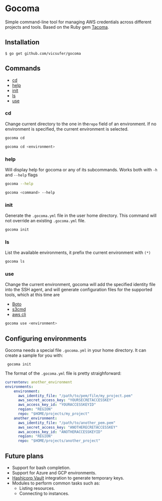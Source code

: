# Gocoma

Simple command-line tool for managing AWS credentials across different projects and tools.
Based on the Ruby gem [Tacoma](https://github.com/pantulis/tacoma).

## Installation

    $ go get github.com/vicsufer/gocoma
    
## Commands
- [cd](#cd)
- [help](#help)
- [init](#init)
- [ls](#ls)
- [use](#use)

### cd
Change current directory to the one in the`repo` field of an environment. If no environment is specified, the current environment is selected.
```sh
gocoma cd
```
```sh
gocoma cd <environment>
```
### help
Will display help for gocoma or any of its subcommands. Works both with `-h` and `--help` flags 
```sh
gocoma --help
```
```sh
gocoma <command> --help
```
### init
Generate the `.gocoma.yml` file in the user home directory. This command will not override an existing `.gocoma.yml` file.
```sh
gocoma init
```
### ls
List the available environments, it prefix the current environment with `(*)`
```sh
gocoma ls
```
### use
Change the current environment, gocoma will add the specified identity file into the SSH agent, and will generate configuration files for the supported tools, which at this time are

- [Boto](https://github.com/boto/boto)
- [s3cmd](https://github.com/s3tools/s3cmd)
- [aws cli](https://github.com/aws/aws-cli)

```sh
gocoma use <environment>
```

## Configuring environments

Gocoma needs a special file `.gocoma.yml` in your home directory. It can create a sample for you with:

     gocoma init

The format of the `.gocoma.yml` file is pretty straighforward:
```yml
currentenv: another_environment
environments:
    environment:
      aws_identity_file: "/path/to/pem/file/my_project.pem"
      aws_secret_access_key: "YOURSECRETACCESSKEY"
      aws_access_key_id: "YOURACCESSKEYID"
      region: "REGION"
      repo: "$HOME/projects/my_project"
    another_environment:
      aws_identity_file: "/path/to/another_pem.pem"
      aws_secret_access_key: "ANOTHERECRETACCESSKEY"
      aws_access_key_id: "ANOTHERACCESSKEYID"
      region: "REGION"
      repo: "$HOME/projects/another_project"
```

## Future plans

- Support for bash completion.
- Support for Azure and GCP environments.
- [Hashicorp Vault](https://www.vaultproject.io/) integration to generate temporary keys.
- Modules to perform common tasks such as:
    - Listing resources.
    - Connecting to instances.

